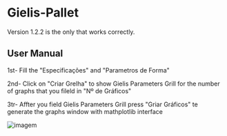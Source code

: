 # Gielis-Pallet

Version 1.2.2 is the only that works correctly.

## User Manual

1st- Fill the "Especificações" and "Parametros de Forma"

2nd- Click on "Criar Grelha" to show Gielis Parameters Grill for the number of graphs that you fileld in "Nº de Gráficos"

3tr- Affter you field Gielis Parameters Grill press "Griar Gráficos" te generate the graphs window with mathplotlib interface

![imagem](https://user-images.githubusercontent.com/70608094/207674170-fd56756e-9d45-4901-b02c-c785ffa8ec74.png)

